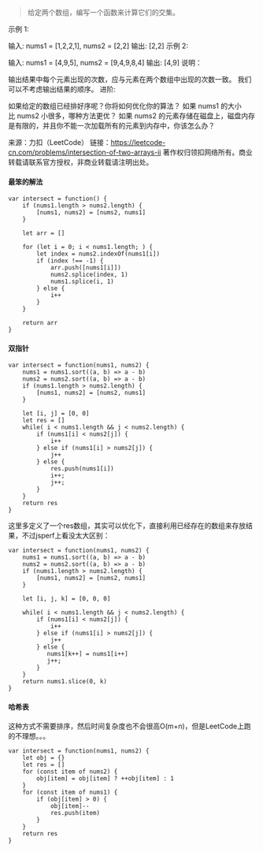 > 给定两个数组，编写一个函数来计算它们的交集。

示例 1:

输入: nums1 = [1,2,2,1], nums2 = [2,2]
输出: [2,2]
示例 2:

输入: nums1 = [4,9,5], nums2 = [9,4,9,8,4]
输出: [4,9]
说明：

输出结果中每个元素出现的次数，应与元素在两个数组中出现的次数一致。
我们可以不考虑输出结果的顺序。
进阶:

如果给定的数组已经排好序呢？你将如何优化你的算法？
如果 nums1 的大小比 nums2 小很多，哪种方法更优？
如果 nums2 的元素存储在磁盘上，磁盘内存是有限的，并且你不能一次加载所有的元素到内存中，你该怎么办？

来源：力扣（LeetCode）
链接：https://leetcode-cn.com/problems/intersection-of-two-arrays-ii
著作权归领扣网络所有。商业转载请联系官方授权，非商业转载请注明出处。

#### 最笨的解法
```
var intersect = function() {
    if (nums1.length > nums2.length) {
        [nums1, nums2] = [nums2, nums1]
    }
    
    let arr = []
   
    for (let i = 0; i < nums1.length; ) {
        let index = nums2.indexOf(nums1[i])
        if (index !== -1) {
            arr.push([nums1[i]])
            nums2.splice(index, 1)
            nums1.splice(i, 1)
        } else {
            i++
        }
    }

    return arr
}
```
#### 双指针
```
var intersect = function(nums1, nums2) {
    nums1 = nums1.sort((a, b) => a - b)
    nums2 = nums2.sort((a, b) => a - b)
    if (nums1.length > nums2.length) {
        [nums1, nums2] = [nums2, nums1]
    }

    let [i, j] = [0, 0]
    let res = []
    while( i < nums1.length && j < nums2.length) {
        if (nums1[i] < nums2[j]) {
            i++
        } else if (nums1[i] > nums2[j]) {
            j++
        } else {
            res.push(nums1[i])
            i++;
            j++;
        }
    }
    return res
}
```
这里多定义了一个res数组，其实可以优化下，直接利用已经存在的数组来存放结果，不过jsperf上看没太大区别：
```
var intersect = function(nums1, nums2) {
    nums1 = nums1.sort((a, b) => a - b)
    nums2 = nums2.sort((a, b) => a - b)
    if (nums1.length > nums2.length) {
        [nums1, nums2] = [nums2, nums1]
    }

    let [i, j, k] = [0, 0, 0]
 
    while( i < nums1.length && j < nums2.length) {
        if (nums1[i] < nums2[j]) {
            i++
        } else if (nums1[i] > nums2[j]) {
            j++
        } else {
           nums1[k++] = nums1[i++]
           j++;
        }
    }
    return nums1.slice(0, k)
}
```

#### 哈希表
这种方式不需要排序，然后时间复杂度也不会很高O(m+n)，但是LeetCode上跑的不理想。。。
```
var intersect = function(nums1, nums2) {
    let obj = {}
    let res = []
    for (const item of nums2) {
        obj[item] = obj[item] ? ++obj[item] : 1
    }
    for (const item of nums1) {
        if (obj[item] > 0) {
            obj[item]--
            res.push(item)
        }
    }
    return res
}
```
